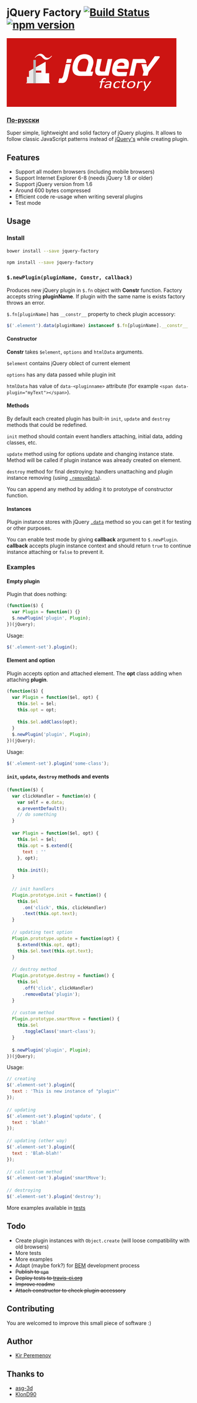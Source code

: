 # jQuery Factory [![Build Status](https://travis-ci.org/peremenov/jquery-factory.svg?branch=master)](https://travis-ci.org/peremenov/jquery-factory) [![npm version](https://badge.fury.io/js/jquery-factory.svg)](https://badge.fury.io/js/jquery-factory)

![](logo.png)

### [По-русски](https://github.com/peremenov/jquery-factory/blob/master/README.ru.md)

Super simple, lightweight and solid factory of jQuery plugins. It allows to follow classic JavaScript patterns instead of [jQuery's](https://learn.jquery.com/plugins/basic-plugin-creation/) while creating plugin.

## Features

- Support all modern browsers (including mobile browsers)
- Support Internet Explorer 6-8 (needs jQuery 1.8 or older)
- Support jQuery version from 1.6
- Around 600 bytes compressed
- Efficient code re-usage when writing several plugins
- Test mode

## Usage

### Install

```bash
bower install --save jquery-factory
```

```bash
npm install --save jquery-factory
```

### `$.newPlugin(pluginName, Constr, callback)`

Produces new jQuery plugin in `$.fn` object with **Constr** function. Factory accepts string **pluginName**. If plugin with the same name is exists factory throws an error.

`$.fn[pluginName]` has `__constr__` property to check plugin accessory:

```javascript
$('.element').data(pluginName) instanceof $.fn[pluginName].__constr__
```

#### Constructor

**Constr** takes `$element`, `options` and `htmlData` arguments.

`$element` contains jQuery oblect of current element

`options` has any data passed while plugin init

`htmlData` has value of `data-<pluginname>` attribute (for example `<span data-plugin="myText"></span>`).

#### Methods

By default each created plugin has built-in `init`, `update` and `destroy` methods that could be redefined.

`init` method should contain event handlers attaching, initial data, adding classes, etc.

`update` method using for options update and changing instance state. Method will be called if plugin instance was already created on element.

`destroy` method for final destroying: handlers unattaching and plugin instance removing (using [`.removeData`](http://api.jquery.com/removeData/)).

You can append any method by adding it to prototype of constructor function.

#### Instances

Plugin instance stores with jQuery [`.data`](http://api.jquery.com/data/) method so you can get it for testing or other purposes.

You can enable test mode by giving **callback** argument to `$.newPlugin`. **callback** accepts plugin instance context and should return `true` to continue instance attaching or `false` to prevent it.


### Examples

#### Empty plugin

Plugin that does nothing:

```javascript
(function($) {
  var Plugin = function() {}
  $.newPlugin('plugin', Plugin);
})(jQuery);
```
Usage:

```javascript
$('.element-set').plugin();
```

#### Element and option

Plugin accepts option and attached element. The **opt** class adding when attaching **plugin**.

```javascript
(function($) {
  var Plugin = function($el, opt) {
    this.$el = $el;
    this.opt = opt;
    
    this.$el.addClass(opt);
  }
  $.newPlugin('plugin', Plugin);
})(jQuery);
```

Usage:

```javascript
$('.element-set').plugin('some-class');

```

#### `init`, `update`, `destroy` methods and events

```javascript
(function($) {
  var clickHandler = function(e) {
    var self = e.data;
    e.preventDefault();
    // do something
  }
  
  var Plugin = function($el, opt) {
    this.$el = $el;
    this.opt = $.extend({
      text : ''
    }, opt);
    
    this.init();
  }
  
  // init handlers
  Plugin.prototype.init = function() {
    this.$el
      .on('click', this, clickHandler)
      .text(this.opt.text);
  }
  
  // updating text option
  Plugin.prototype.update = function(opt) {
    $.extend(this.opt, opt);
    this.$el.text(this.opt.text);
  }
  
  // destroy method
  Plugin.prototype.destroy = function() {
    this.$el
      .off('click', clickHandler)
      .removeData('plugin');
  }
  
  // custom method
  Plugin.prototype.smartMove = function() {
    this.$el
      .toggleClass('smart-class');
  }
  
  $.newPlugin('plugin', Plugin);
})(jQuery);
```

Usage:

```javascript
// creating
$('.element-set').plugin({
  text : 'This is new instance of "plugin"'
});

// updating
$('.element-set').plugin('update', {
  text : 'blah!'
});

// updating (other way)
$('.element-set').plugin({
  text : 'Blah-blah!'
});

// call custom method
$('.element-set').plugin('smartMove');

// destroying
$('.element-set').plugin('destroy');

```

More examples available in [tests](https://github.com/peremenov/jquery-factory/blob/master/test/tests.js)


## Todo

- Create plugin instances with `Object.create` (will loose compatibility with old browsers)
- More tests
- More examples
- Adapt (maybe fork?) for [BEM](https://en.bem.info) development process
- ~~Publish to `npm`~~
- ~~Deploy tests to [travis-ci.org](https://travis-ci.org)~~
- ~~Improve readme~~
- ~~Attach constructor to check plugin accessory~~


## Contributing

You are welcomed to improve this small piece of software :)


## Author

- [Kir Peremenov](mailto:kirill@peremenov.ru)

## Thanks to

- [asg-3d](https://github.com/asg-3d)
- [KlonD90](https://github.com/KlonD90)
